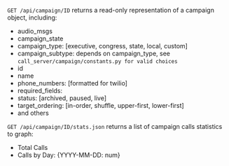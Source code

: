`GET /api/campaign/ID` returns a read-only representation of a campaign object, including:

* audio_msgs
* campaign_state
* campaign_type: [executive, congress, state, local, custom]
* campaign_subtype: depends on campaign_type, see `call_server/campaign/constants.py for valid choices`
* id
* name
* phone_numbers: [formatted for twilio]
* required_fields: 
* status: [archived, paused, live]
* target_ordering: [in-order, shuffle, upper-first, lower-first]
* and others

`GET /api/campaign/ID/stats.json` returns a list of campaign calls statistics to graph:

* Total Calls
* Calls by Day: {YYYY-MM-DD: num}
